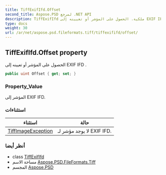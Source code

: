 ```yaml
---
title: TiffExifIfd.Offset
second_title: Aspose.PSD لمرجع .NET API
description: TiffExifIfd ملكية. الحصول على المؤشر أو تعيينه إلى EXIF IFD .
type: docs
weight: 30
url: /ar/net/aspose.psd.fileformats.tiff/tiffexififd/offset/
---
```

## TiffExifIfd.Offset property

الحصول على المؤشر أو تعيينه إلى EXIF IFD .

```csharp
public uint Offset { get; set; }
```

### Property_Value

المؤشر إلى EXIF IFD.

### استثناءات

| استثناء | حالة |
| --- | --- |
| [TiffImageException](../../../aspose.psd.coreexceptions.imageformats/tiffimageexception/) | لا يوجد مؤشر لـ EXIF IFD. |

### أنظر أيضا

* class [TiffExifIfd](../)
* مساحة الاسم [Aspose.PSD.FileFormats.Tiff](../../tiffexififd/)
* المجسم [Aspose.PSD](../../../)



